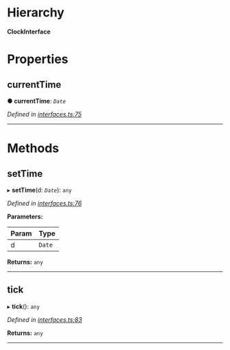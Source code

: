 

# Hierarchy

**ClockInterface**

# Properties

<a id="currenttime"></a>

##  currentTime

**● currentTime**: *`Date`*

*Defined in [interfaces.ts:75](https://github.com/tgreyuk/typedoc-plugin-markdown/blob/master/test/src/interfaces.ts#L75)*

___

# Methods

<a id="settime"></a>

##  setTime

▸ **setTime**(d: *`Date`*): `any`

*Defined in [interfaces.ts:76](https://github.com/tgreyuk/typedoc-plugin-markdown/blob/master/test/src/interfaces.ts#L76)*

**Parameters:**

| Param | Type |
| ------ | ------ |
| d | `Date` |

**Returns:** `any`

___
<a id="tick"></a>

##  tick

▸ **tick**(): `any`

*Defined in [interfaces.ts:83](https://github.com/tgreyuk/typedoc-plugin-markdown/blob/master/test/src/interfaces.ts#L83)*

**Returns:** `any`

___

